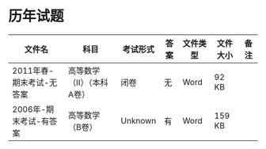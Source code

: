 # 历年试题

文件名|科目|考试形式|答案|文件类型|文件大小|备注
---|---|---|---|---|---|---
2011年春-期末考试-无答案|高等数学（Ⅱ）（本科A卷）|闭卷|无|Word|92 KB
2006年-期末考试-有答案|高等数学（B卷）|Unknown|有|Word|159 KB
